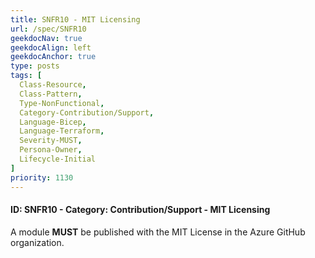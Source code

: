 ```yaml
---
title: SNFR10 - MIT Licensing
url: /spec/SNFR10
geekdocNav: true
geekdocAlign: left
geekdocAnchor: true
type: posts
tags: [
  Class-Resource,
  Class-Pattern,
  Type-NonFunctional,
  Category-Contribution/Support,
  Language-Bicep,
  Language-Terraform,
  Severity-MUST,
  Persona-Owner,
  Lifecycle-Initial
]
priority: 1130
---
```


#### ID: SNFR10 - Category: Contribution/Support - MIT Licensing

A module **MUST** be published with the MIT License in the Azure GitHub organization.
